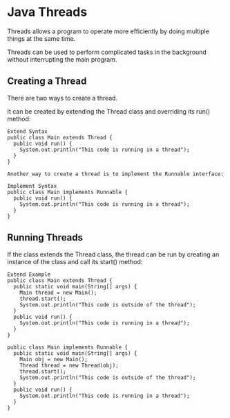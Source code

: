 # Java Threads
Threads allows a program to operate more efficiently by doing multiple things at the same time.

Threads can be used to perform complicated tasks in the background without interrupting the main program.

## Creating a Thread
There are two ways to create a thread.

It can be created by extending the Thread class and overriding its run() method:

```
Extend Syntax
public class Main extends Thread {
  public void run() {
    System.out.println("This code is running in a thread");
  }
}

Another way to create a thread is to implement the Runnable interface:

Implement Syntax
public class Main implements Runnable {
  public void run() {
    System.out.println("This code is running in a thread");
  }
}
```

## Running Threads
If the class extends the Thread class, the thread can be run by creating an instance of the class and call its start() method:

```
Extend Example
public class Main extends Thread {
  public static void main(String[] args) {
    Main thread = new Main();
    thread.start();
    System.out.println("This code is outside of the thread");
  }
  public void run() {
    System.out.println("This code is running in a thread");
  }
}

public class Main implements Runnable {
  public static void main(String[] args) {
    Main obj = new Main();
    Thread thread = new Thread(obj);
    thread.start();
    System.out.println("This code is outside of the thread");
  }
  public void run() {
    System.out.println("This code is running in a thread");
  }
}

```